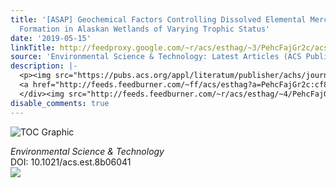 ```yaml
---
title: '[ASAP] Geochemical Factors Controlling Dissolved Elemental Mercury and Methylmercury
  Formation in Alaskan Wetlands of Varying Trophic Status'
date: '2019-05-15'
linkTitle: http://feedproxy.google.com/~r/acs/esthag/~3/PehcFajGr2c/acs.est.8b06041
source: 'Environmental Science & Technology: Latest Articles (ACS Publications)'
description: |-
  <p><img src="https://pubs.acs.org/appl/literatum/publisher/achs/journals/content/esthag/0/esthag.ahead-of-print/acs.est.8b06041/20190515/images/medium/es-2018-060418_0005.gif" alt="TOC Graphic"/></p><div><cite>Environmental Science & Technology</cite></div><div>DOI: 10.1021/acs.est.8b06041</div><div class="feedflare">
  <a href="http://feeds.feedburner.com/~ff/acs/esthag?a=PehcFajGr2c:cf8XCRf7VZA:yIl2AUoC8zA"><img src="http://feeds.feedburner.com/~ff/acs/esthag?d=yIl2AUoC8zA" border="0"></img></a>
  </div><img src="http://feeds.feedburner.com/~r/acs/esthag/~4/PehcFajGr2c" height="1" width="1" ...
disable_comments: true
---
```

<p><img src="https://pubs.acs.org/appl/literatum/publisher/achs/journals/content/esthag/0/esthag.ahead-of-print/acs.est.8b06041/20190515/images/medium/es-2018-060418_0005.gif" alt="TOC Graphic"/></p><div><cite>Environmental Science & Technology</cite></div><div>DOI: 10.1021/acs.est.8b06041</div><div class="feedflare">
<a href="http://feeds.feedburner.com/~ff/acs/esthag?a=PehcFajGr2c:cf8XCRf7VZA:yIl2AUoC8zA"><img src="http://feeds.feedburner.com/~ff/acs/esthag?d=yIl2AUoC8zA" border="0"></img></a>
</div><img src="http://feeds.feedburner.com/~r/acs/esthag/~4/PehcFajGr2c" height="1" width="1" ...